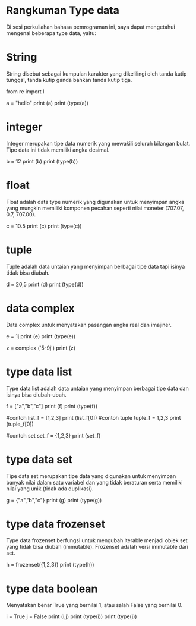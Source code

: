 # Rangkuman Type data
Di sesi perkuliahan bahasa pemrograman ini, saya dapat mengetahui mengenai beberapa type data, yaitu:

# String
String disebut sebagai kumpulan karakter yang dikelilingi oleh tanda kutip tunggal, tanda kutip ganda bahkan tanda kutip tiga.

from re import I


a = "hello"
print (a)
print (type(a))

# integer
Integer merupakan tipe data numerik yang mewakili seluruh bilangan bulat. Tipe data ini tidak memiliki angka desimal.

b = 12
print (b)
print (type(b))

# float
Float adalah data type numerik yang digunakan untuk menyimpan angka yang mungkin memiliki komponen pecahan seperti nilai moneter (707.07, 0.7, 707.00).

c = 10.5
print (c)
print (type(c))

# tuple
Tuple adalah data untaian yang menyimpan berbagai tipe data tapi isinya tidak bisa diubah.

d = 20,5
print (d)
print (type(d))

# data complex
Data complex untuk menyatakan pasangan angka real dan imajiner.

e = 1j
print (e)
print (type(e))

z = complex ('5-9j')
print (z)

# type data list
Type data list adalah data untaian yang menyimpan berbagai tipe data dan isinya bisa diubah-ubah.

f = ["a","b","c"]
print (f)
print (type(f))

#contoh 
list_f = [1,2,3]
print (list_f[0])
#contoh tuple
tuple_f = 1,2,3
print (tuple_f[0])

#contoh set
set_f = {1,2,3}
print (set_f)

# type data set
Tipe data set merupakan tipe data yang digunakan untuk menyimpan banyak nilai dalam satu variabel dan yang tidak beraturan serta memiliki nilai yang unik (tidak ada duplikasi).

g = {"a","b","c"}
print (g)
print (type(g))

# type data frozenset
Type data frozenset berfungsi untuk mengubah iterable menjadi objek set yang tidak bisa diubah (immutable). Frozenset adalah versi immutable dari set.

h = frozenset({1,2,3})
print (type(h))

# type data boolean
Menyatakan benar True yang bernilai 1, atau salah False yang bernilai 0.

i = True
j = False
print (i,j)
print (type(i))
print (type(j))